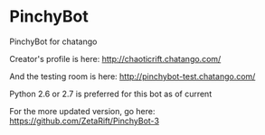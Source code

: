 PinchyBot
=========

PinchyBot for chatango

Creator's profile is here: http://chaoticrift.chatango.com/

And the testing room is here: http://pinchybot-test.chatango.com/

Python 2.6 or 2.7 is preferred for this bot as of current

For the more updated version, go here: https://github.com/ZetaRift/PinchyBot-3
